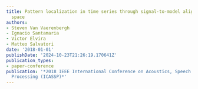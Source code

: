 ```yaml
---
title: Pattern localization in time series through signal-to-model alignment in latent
  space
authors:
- Steven Van Vaerenbergh
- Ignacio Santamaria
- Victor Elvira
- Matteo Salvatori
date: '2018-01-01'
publishDate: '2024-10-23T21:26:19.170641Z'
publication_types:
- paper-conference
publication: '*2018 IEEE International Conference on Acoustics, Speech and Signal
  Processing (ICASSP)*'
---
```

